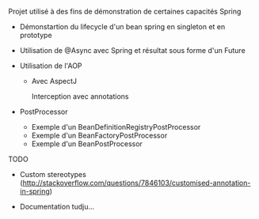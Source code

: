 Projet utilisé à des fins de démonstration de certaines capacités Spring

* Démonstartion du lifecycle d'un bean spring en singleton et en prototype

* Utilisation de @Async avec Spring et résultat sous forme d'un Future

* Utilisation de l'AOP
	+ Avec AspectJ
		
		Interception avec annotations

* PostProcessor
	+ Exemple d'un BeanDefinitionRegistryPostProcessor	
	+ Exemple d'un BeanFactoryPostProcessor	
	+ Exemple d'un BeanPostProcessor
		
TODO

* Custom stereotypes (http://stackoverflow.com/questions/7846103/customised-annotation-in-spring)

* Documentation tudju... 